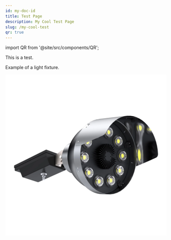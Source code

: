 ```yaml
---
id: my-doc-id
title: Test Page
description: My Cool Test Page
slug: /my-cool-test
qr: true
---
```

import QR from '@site/src/components/QR';

This is a test.

Example of a light fixture.

![](../static/products/hsx/hsx.webp)

<QR caption="Get the QR code" />